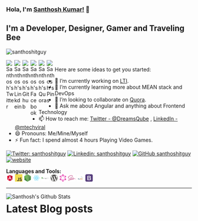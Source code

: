 ### Hola, I'm [Santhosh Kumar!](https://androidhotspot.com/aboutme) 👋

## I'm a Developer, Designer, Gamer and Traveling Bee

<p align="left"> <img src="https://komarev.com/ghpvc/?username=santhoshitguy&label=Views&color=blue&style=plastic" alt="santhoshitguy" /> </p>

<a href="https://twitter.com/dreamsqube">
  <img align="left" alt="Santhosh's Twitter" width="22px" src="https://cdn.jsdelivr.net/npm/simple-icons@v3/icons/twitter.svg" />
</a>
<a href="https://www.linkedin.com/in/android-guru-305264117">
  <img align="left" alt="Santhosh's Linkdein" width="22px" src="https://cdn.jsdelivr.net/npm/simple-icons@v3/icons/linkedin.svg" />
</a>
<a href="https://github.com/santhoshitguy">
  <img align="left" alt="Santhosh's Github" width="22px" src="https://cdn.jsdelivr.net/npm/simple-icons@v3/icons/github.svg" />
</a>
<a href="https://www.facebook.com/yeskay.143/">
  <img align="left" alt="Santhosh's Facebook" width="22px" src="https://cdn.jsdelivr.net/npm/simple-icons@v3/icons/facebook.svg" />
</a>
<a href="https://www.quora.com/profile/SanthoshKumar-Sakthivel">
  <img align="left" alt="Santhosh's Quora" width="22px" src="https://cdn.jsdelivr.net/npm/simple-icons@v3/icons/quora.svg" />
</a>
<a href="https://in.pinterest.com/santhosh1991it/_saved/">
  <img align="left" alt="Santhosh's Pins" width="22px" src="https://cdn.jsdelivr.net/npm/simple-icons@v3/icons/pinterest.svg" />
</a>

<br />
Here are some ideas to get you started:

- 🔭 I’m currently working on [LTI](https://www.lntinfotech.com/).
- 🌱 I’m currently learning more about MEAN stack and DevOps
- 👯 I’m looking to collaborate on [Quora](https://www.quora.com/profile/SanthoshKumar-Sakthivel).
- 💬 Ask me about Angular and anything about Frontend Technology
- 📫 How to reach me: [Twitter - @DreamsQube](https://twitter.com/dreamsqube) , [LinkedIn - @mtechviral](https://www.linkedin.com/in/android-guru-305264117)
- 😄 Pronouns: Me/Mine/Myself
- ⚡ Fun fact: I spend almost 4 hours Playing Video Games.


[![Twitter: santhoshitguy](https://img.shields.io/twitter/follow/dreamsqube?style=social)](https://twitter.com/dreamsqube)
[![Linkedin: santhoshitguy](https://img.shields.io/badge/-android-guru-305264117-blue?style=flat-square&logo=Linkedin&logoColor=white&link=https://www.linkedin.com/in/android-guru-305264117/)](https://www.linkedin.com/in/android-guru-305264117)
[![GitHub santhoshitguy](https://img.shields.io/github/followers/santhoshitguy?label=follow&style=social)](https://github.com/santhoshitguy)
[![website](https://img.shields.io/badge/PortfolioWebsite-androidhotspot.com-2648ff?style=flat-square&logo=google-chrome)](http://androidhotspot.com/aboutme)


**Languages and Tools:**  
<code><img height="20" src="https://raw.githubusercontent.com/github/explore/80688e429a7d4ef2fca1e82350fe8e3517d3494d/topics/angular/angular.png"></code>
<code><img height="20" src="https://raw.githubusercontent.com/github/explore/80688e429a7d4ef2fca1e82350fe8e3517d3494d/topics/javascript/javascript.png"></code>
<code><img height="20" src="https://raw.githubusercontent.com/github/explore/80688e429a7d4ef2fca1e82350fe8e3517d3494d/topics/nodejs/nodejs.png"></code>
<code><img height="20" src="https://raw.githubusercontent.com/github/explore/80688e429a7d4ef2fca1e82350fe8e3517d3494d/topics/react/react.png"></code>
<code><img height="20" src="https://raw.githubusercontent.com/github/explore/80688e429a7d4ef2fca1e82350fe8e3517d3494d/topics/mongodb/mongodb.png"></code>
<code><img height="20" src="https://raw.githubusercontent.com/github/explore/80688e429a7d4ef2fca1e82350fe8e3517d3494d/topics/wordpress/wordpress.png"></code>
<code><img height="20" src="https://raw.githubusercontent.com/github/explore/80688e429a7d4ef2fca1e82350fe8e3517d3494d/topics/graphql/graphql.png"></code>
<code><img height="20" src="https://raw.githubusercontent.com/github/explore/80688e429a7d4ef2fca1e82350fe8e3517d3494d/topics/sass/sass.png"></code>
<code><img height="20" src="https://raw.githubusercontent.com/github/explore/80688e429a7d4ef2fca1e82350fe8e3517d3494d/topics/mysql/mysql.png"></code>
<code><img height="20" src="https://raw.githubusercontent.com/github/explore/80688e429a7d4ef2fca1e82350fe8e3517d3494d/topics/bootstrap/bootstrap.png"></code>

---
<img align="left" alt="Santhosh's Github Stats" src="https://github-readme-stats.vercel.app/api?username=santhoshitguy&show_icons=true&hide_border=true" />

# Latest Blog posts
<!-- BLOG-POST-LIST:START -->
<!-- BLOG-POST-LIST:END -->
